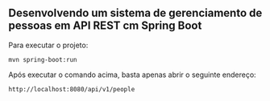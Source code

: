 <h2>Desenvolvendo um sistema de gerenciamento de pessoas em API REST cm Spring Boot</h2>



Para executar o projeto:

```shell script
mvn spring-boot:run 
```

Após executar o comando acima, basta apenas abrir o seguinte endereço:
```
http://localhost:8080/api/v1/people
```


